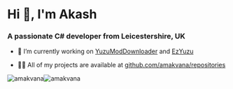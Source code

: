 <h1 align="left">Hi 👋, I'm Akash</h1>
<h3 align="left">A passionate C# developer from Leicestershire, UK</h3>

- 🔭 I’m currently working on [YuzuModDownloader](https://github.com/amakvana/YuzuModDownloader) and [EzYuzu](https://github.com/amakvana/EzYuzu)

- 👨‍💻 All of my projects are available at [github.com/amakvana/repositories](https://github.com/amakvana?tab=repositories)

<p align="left"><img src="https://github-readme-stats.vercel.app/api/top-langs?username=amakvana&theme=dark&show_icons=true&locale=en&layout=compact" alt="amakvana" /><img src="https://github-readme-stats.vercel.app/api?username=amakvana&theme=dark&show_icons=true&locale=en&include_all_commits=true&hide_title=true&layout=compact" alt="amakvana" /></p>
